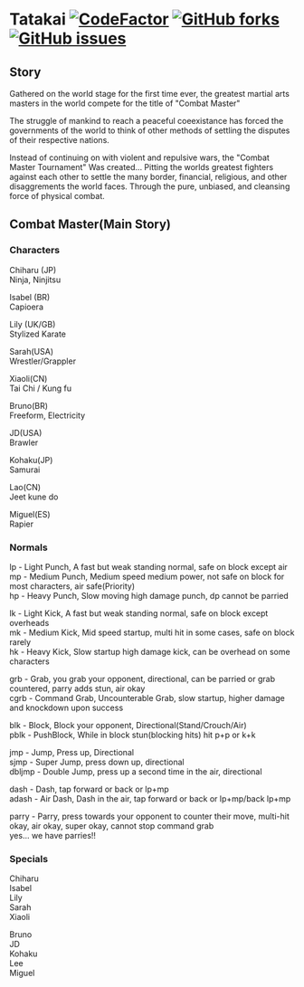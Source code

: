 # Tatakai [![CodeFactor](https://www.codefactor.io/repository/github/calexil/tatakai/badge)](https://www.codefactor.io/repository/github/calexil/tatakai) [![GitHub forks](https://img.shields.io/github/forks/calexil/Tatakai.svg)](https://github.com/calexil/Tatakai/network) [![GitHub issues](https://img.shields.io/github/issues/calexil/Tatakai.svg)](https://github.com/calexil/Tatakai/issues) 

## Story
Gathered on the world stage for the first time ever, the greatest martial arts masters in the world compete for the title of "Combat Master"

The struggle of mankind to reach a peaceful coeexistance has forced the governments of the world to think of other methods of settling the disputes of their respective nations.

Instead of continuing on with violent and repulsive wars, the "Combat Master Tournament" Was created... Pitting the worlds greatest fighters against each other to settle the many border, financial, religious, and other disaggrements the world faces. Through the pure, unbiased, and cleansing force of physical combat.

## Combat Master(Main Story)

### Characters
Chiharu (JP)  
Ninja, Ninjitsu

Isabel (BR)  
Capioera

Lily (UK/GB)  
Stylized Karate

Sarah(USA)  
Wrestler/Grappler

Xiaoli(CN)  
Tai Chi / Kung fu

Bruno(BR)  
Freeform, Electricity 

JD(USA)  
Brawler

Kohaku(JP)  
Samurai

Lao(CN)  
Jeet kune do

Miguel(ES)  
Rapier

### Normals
lp - Light Punch, A fast but weak standing normal, safe on block except air  
mp - Medium Punch, Medium speed medium power, not safe on block for most characters, air safe(Priority)  
hp - Heavy Punch, Slow moving high damage punch, dp cannot be parried  

lk - Light Kick, A fast but weak standing normal, safe on block except overheads  
mk - Medium Kick, Mid speed startup, multi hit in some cases, safe on block rarely  
hk - Heavy Kick, Slow startup high damage kick, can be overhead on some characters  

grb - Grab, you grab your opponent, directional, can be parried or grab countered, parry adds stun, air okay  
cgrb - Command Grab, Uncounterable Grab, slow startup, higher damage and knockdown upon success  

blk - Block, Block your opponent, Directional(Stand/Crouch/Air)  
pblk - PushBlock, While in block stun(blocking hits) hit p+p or k+k  

jmp - Jump, Press up, Directional  
sjmp - Super Jump, press down up, directional  
dbljmp - Double Jump, press up a second time in the air, directional  

dash - Dash, tap forward or back or lp+mp  
adash - Air Dash, Dash in the air, tap forward or back or lp+mp/back lp+mp  

parry - Parry, press towards your opponent to counter their move, multi-hit okay, air okay, super okay, cannot stop command grab  
yes... we have parries!!

### Specials
Chiharu  
Isabel  
Lily  
Sarah  
Xiaoli  

Bruno  
JD  
Kohaku  
Lee  
Miguel  
